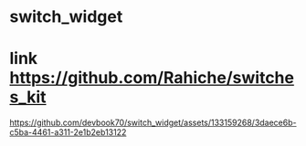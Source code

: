 # switch_widget
# link https://github.com/Rahiche/switches_kit


https://github.com/devbook70/switch_widget/assets/133159268/3daece6b-c5ba-4461-a311-2e1b2eb13122

